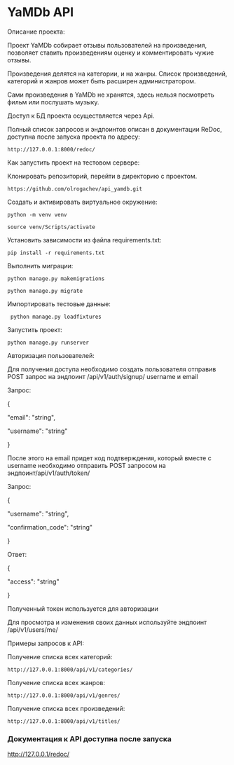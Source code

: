 # YaMDb API
Описание проекта:

Проект YaMDb собирает отзывы пользователей на произведения, позволяет ставить произведениям оценку и комментировать чужие отзывы.

Произведения делятся на категории, и на жанры. Список произведений, категорий и жанров может быть расширен администратором.

Сами произведения в YaMDb не хранятся, здесь нельзя посмотреть фильм или послушать музыку.

Доступ к БД проекта осуществляется через Api.

Полный список запросов и эндпоинтов описан в документации ReDoc, доступна после запуска проекта по адресу:

``` http://127.0.0.1:8000/redoc/ ```

Как запустить проект на тестовом сервере:

Клонировать репозиторий, перейти в директорию с проектом.

``` https://github.com/olrogachev/api_yamdb.git ```

Cоздать и активировать виртуальное окружение:

``` python -m venv venv ```

``` source venv/Scripts/activate ```

Установить зависимости из файла requirements.txt:

``` pip install -r requirements.txt ```

Выполнить миграции:

``` python manage.py makemigrations ```

``` python manage.py migrate ```

Импортировать тестовые данные:

``` python manage.py loadfixtures```

Запустить проект:

``` python manage.py runserver ```

Авторизация пользователей:

Для получения доступа необходимо создать пользователя отправив POST запрос на эндпоинт /api/v1/auth/signup/ username и email

Запрос:

{

"email": "string",

"username": "string"

}

После этого на email придет код подтверждения, который вместе с username необходимо отправить POST запросом на эндпоинт/api/v1/auth/token/

Запрос:

{

"username": "string",

"confirmation_code": "string"

}

Ответ:

{

"access": "string"

}

Полученный токен используется для авторизации

Для просмотра и изменения своих данных используйте эндпоинт /api/v1/users/me/

Примеры запросов к API:

Получение списка всех категорий:

``` http://127.0.0.1:8000/api/v1/categories/ ```

Получение списка всех жанров:

``` http://127.0.0.1:8000/api/v1/genres/ ```

Получение списка всех произведений:

``` http://127.0.0.1:8000/api/v1/titles/ ```

### Документация к API доступна после запуска
http://127.0.0.1/redoc/
